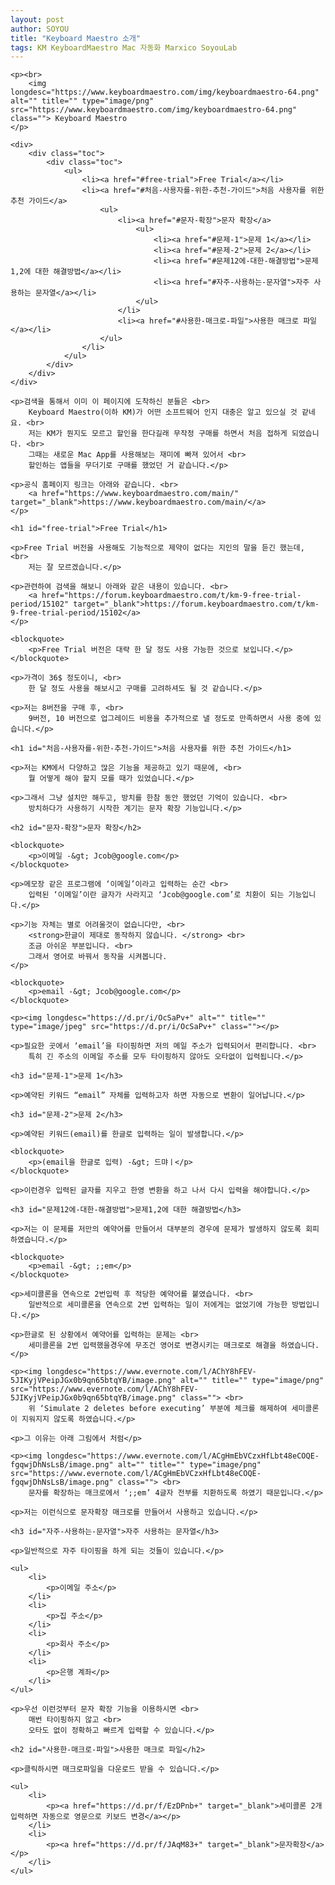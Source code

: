 ```yaml
---
layout: post
author: SOYOU
title: "Keyboard Maestro 소개"
tags: KM KeyboardMaestro Mac 자동화 Marxico SoyouLab
---
```

<div id='preview-contents' class='note-content'>

    <p><br>
        <img longdesc="https://www.keyboardmaestro.com/img/keyboardmaestro-64.png" alt="" title="" type="image/png" src="https://www.keyboardmaestro.com/img/keyboardmaestro-64.png" class=""> Keyboard Maestro
    </p>

    <div>
        <div class="toc">
            <div class="toc">
                <ul>
                    <li><a href="#free-trial">Free Trial</a></li>
                    <li><a href="#처음-사용자를-위한-추천-가이드">처음 사용자를 위한 추천 가이드</a>
                        <ul>
                            <li><a href="#문자-확장">문자 확장</a>
                                <ul>
                                    <li><a href="#문제-1">문제 1</a></li>
                                    <li><a href="#문제-2">문제 2</a></li>
                                    <li><a href="#문제12에-대한-해결방법">문제1,2에 대한 해결방법</a></li>
                                    <li><a href="#자주-사용하는-문자열">자주 사용하는 문자열</a></li>
                                </ul>
                            </li>
                            <li><a href="#사용한-매크로-파일">사용한 매크로 파일</a></li>
                        </ul>
                    </li>
                </ul>
            </div>
        </div>
    </div>

    <p>검색을 통해서 이미 이 페이지에 도착하신 분들은 <br>
        Keyboard Maestro(이하 KM)가 어떤 소프트웨어 인지 대충은 알고 있으실 것 같네요. <br>
        저는 KM가 뭔지도 모르고 할인을 한다길래 무작정 구매를 하면서 처음 접하게 되었습니다. <br>
        그때는 새로운 Mac App를 사용해보는 재미에 빠져 있어서 <br>
        할인하는 앱들을 무더기로 구매를 했었던 거 같습니다.</p>

    <p>공식 홈페이지 링크는 아래와 같습니다. <br>
        <a href="https://www.keyboardmaestro.com/main/" target="_blank">https://www.keyboardmaestro.com/main/</a>
    </p>

    <h1 id="free-trial">Free Trial</h1>

    <p>Free Trial 버전을 사용해도 기능적으로 제약이 없다는 지인의 말을 듣긴 했는데, <br>
        저는 잘 모르겠습니다.</p>

    <p>관련하여 검색을 해보니 아래와 같은 내용이 있습니다. <br>
        <a href="https://forum.keyboardmaestro.com/t/km-9-free-trial-period/15102" target="_blank">https://forum.keyboardmaestro.com/t/km-9-free-trial-period/15102</a>
    </p>

    <blockquote>
        <p>Free Trial 버전은 대략 한 달 정도 사용 가능한 것으로 보입니다.</p>
    </blockquote>

    <p>가격이 36$ 정도이니, <br>
        한 달 정도 사용을 해보시고 구매를 고려하셔도 될 것 같습니다.</p>

    <p>저는 8버전을 구매 후, <br>
        9버전, 10 버전으로 업그레이드 비용을 추가적으로 낼 정도로 만족하면서 사용 중에 있습니다.</p>

    <h1 id="처음-사용자를-위한-추천-가이드">처음 사용자를 위한 추천 가이드</h1>

    <p>저는 KM에서 다양하고 많은 기능을 제공하고 있기 때문에, <br>
        뭘 어떻게 해야 할지 모를 때가 있었습니다.</p>

    <p>그래서 그냥 설치만 해두고, 방치를 한참 동안 했었던 기억이 있습니다. <br>
        방치하다가 사용하기 시작한 계기는 문자 확장 기능입니다.</p>

    <h2 id="문자-확장">문자 확장</h2>

    <blockquote>
        <p>이메일 -&gt; Jcob@google.com</p>
    </blockquote>

    <p>메모장 같은 프로그램에 ‘이메일’이라고 입력하는 순간 <br>
        입력된 ‘이메일’이란 글자가 사라지고 ‘Jcob@google.com’로 치환이 되는 기능입니다.</p>

    <p>기능 자체는 별로 어려울것이 없습니다만, <br>
        <strong>한글이 제대로 동작하지 않습니다. </strong> <br>
        조금 아쉬운 부분입니다. <br>
        그래서 영어로 바꿔서 동작을 시켜봅니다.
    </p>

    <blockquote>
        <p>email -&gt; Jcob@google.com</p>
    </blockquote>

    <p><img longdesc="https://d.pr/i/OcSaPv+" alt="" title="" type="image/jpeg" src="https://d.pr/i/OcSaPv+" class=""></p>

    <p>필요한 곳에서 ‘email’을 타이핑하면 저의 메일 주소가 입력되어서 편리합니다. <br>
        특히 긴 주소의 이메일 주소를 모두 타이핑하지 않아도 오타없이 입력됩니다.</p>

    <h3 id="문제-1">문제 1</h3>

    <p>예약된 키워드 “email” 자체를 입력하고자 하면 자동으로 변환이 일어납니다.</p>

    <h3 id="문제-2">문제 2</h3>

    <p>예약된 키워드(email)를 한글로 입력하는 일이 발생합니다.</p>

    <blockquote>
        <p>(email을 한글로 입력) -&gt; 드먀ㅣ</p>
    </blockquote>

    <p>이런경우 입력된 글자를 지우고 한영 변환을 하고 나서 다시 입력을 해야합니다.</p>

    <h3 id="문제12에-대한-해결방법">문제1,2에 대한 해결방법</h3>

    <p>저는 이 문제를 저만의 예약어를 만들어서 대부분의 경우에 문제가 발생하지 않도록 회피하였습니다.</p>

    <blockquote>
        <p>email -&gt; ;;em</p>
    </blockquote>

    <p>세미콜론을 연속으로 2번입력 후 적당한 예약어를 붙였습니다. <br>
        일반적으로 세미콜론을 연속으로 2번 입력하는 일이 저에게는 없었기에 가능한 방법입니다.</p>

    <p>한글로 된 상황에서 예약어를 입력하는 문제는 <br>
        세미콜론을 2번 입력했을경우에 무조건 영어로 변경시키는 매크로로 해결을 하였습니다.</p>

    <p><img longdesc="https://www.evernote.com/l/AChY8hFEV-5JIKyjVPeipJGx0b9qn65btqYB/image.png" alt="" title="" type="image/png" src="https://www.evernote.com/l/AChY8hFEV-5JIKyjVPeipJGx0b9qn65btqYB/image.png" class=""> <br>
        위 ‘Simulate 2 deletes before executing’ 부분에 체크를 해제하여 세미콜론이 지워지지 않도록 하였습니다.</p>

    <p>그 이유는 아래 그림에서 처럼</p>

    <p><img longdesc="https://www.evernote.com/l/ACgHmEbVCzxHfLbt48eCOQE-fgqwjDhNsLsB/image.png" alt="" title="" type="image/png" src="https://www.evernote.com/l/ACgHmEbVCzxHfLbt48eCOQE-fgqwjDhNsLsB/image.png" class=""> <br>
        문자를 확장하는 매크로에서 ‘;;em’ 4글자 전부를 치환하도록 하였기 때문입니다.</p>

    <p>저는 이런식으로 문자확장 매크로를 만들어서 사용하고 있습니다.</p>

    <h3 id="자주-사용하는-문자열">자주 사용하는 문자열</h3>

    <p>일반적으로 자주 타이핑을 하게 되는 것들이 있습니다.</p>

    <ul>
        <li>
            <p>이메일 주소</p>
        </li>
        <li>
            <p>집 주소</p>
        </li>
        <li>
            <p>회사 주소</p>
        </li>
        <li>
            <p>은행 계좌</p>
        </li>
    </ul>

    <p>우선 이런것부터 문자 확장 기능을 이용하시면 <br>
        매번 타이핑하지 않고 <br>
        오타도 없이 정확하고 빠르게 입력할 수 있습니다.</p>

    <h2 id="사용한-매크로-파일">사용한 매크로 파일</h2>

    <p>클릭하시면 매크로파일을 다운로드 받을 수 있습니다.</p>

    <ul>
        <li>
            <p><a href="https://d.pr/f/EzDPnb+" target="_blank">세미콜론 2개 입력하면 자동으로 영문으로 키보드 변경</a></p>
        </li>
        <li>
            <p><a href="https://d.pr/f/JAqM83+" target="_blank">문자확장</a></p>
        </li>
    </ul>
</div>
